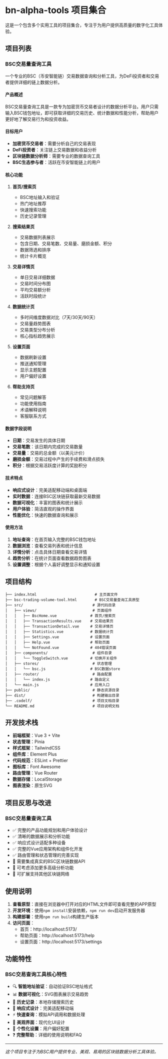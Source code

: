 # bn-alpha-tools 项目集合

这是一个包含多个实用工具的项目集合，专注于为用户提供高质量的数字化工具体验。

## 项目列表

### BSC交易量查询工具

一个专业的BSC（币安智能链）交易数据查询和分析工具，为DeFi投资者和交易者提供详细的链上数据分析。

#### 产品概述
BSC交易量查询工具是一款专为加密货币交易者设计的数据分析平台。用户只需输入BSC钱包地址，即可获取详细的交易历史、统计数据和性能分析，帮助用户更好地了解交易行为和投资收益。

#### 目标用户
- **加密货币交易者**：需要分析自己的交易表现
- **DeFi投资者**：关注链上交易数据和收益分析
- **区块链数据分析师**：需要专业的数据查询工具
- **BSC生态参与者**：活跃在币安智能链上的用户

#### 核心功能

1. **首页/搜索页**
   - BSC地址输入和验证
   - 热门地址推荐
   - 快速搜索功能
   - 历史记录管理

2. **搜索结果页**
   - 交易数据列表展示
   - 包含日期、交易笔数、交易量、磨损金额、积分
   - 数据筛选和排序
   - 统计卡片概览

3. **交易详情页**
   - 单日交易详细数据
   - 交易时间分布图
   - 平均交易额分析
   - 活跃时段统计

4. **数据统计页**
   - 多时间维度数据对比（7天/30天/90天）
   - 交易量趋势图表
   - 交易类型分布分析
   - 核心指标趋势展示

5. **设置页面**
   - 数据刷新设置
   - 推送通知管理
   - 显示主题配置
   - 用户偏好设置

6. **帮助支持页**
   - 常见问题解答
   - 功能使用指南
   - 术语解释说明
   - 客服联系方式

#### 数据字段说明

- **日期**：交易发生的具体日期
- **交易笔数**：该日期内完成的交易数量
- **交易量**：交易的总金额（以美元计价）
- **磨损金额**：交易过程中产生的手续费和滑点损失
- **积分**：根据交易活跃度计算的奖励积分

#### 技术特点

- **响应式设计**：完美适配移动端和桌面端
- **实时数据**：连接BSC区块链获取最新交易数据
- **数据可视化**：丰富的图表和统计展示
- **用户体验**：简洁直观的操作界面
- **性能优化**：快速的数据查询和展示

#### 使用方法

1. **地址查询**：在首页输入完整的BSC钱包地址
2. **数据浏览**：查看交易列表和统计信息
3. **详情分析**：点击具体日期查看交易详情
4. **趋势分析**：在统计页面查看数据趋势图表
5. **设置调整**：根据个人喜好调整显示和通知设置

## 项目结构

```
├── index.html                          # 主页面文件
├── bsc-trading-volume-tool.html        # BSC交易量查询工具原型
├── src/                               # 源代码目录
│   ├── views/                         # 页面组件
│   │   ├── BscHome.vue               # 首页/搜索页
│   │   ├── TransactionResults.vue    # 交易结果页
│   │   ├── TransactionDetail.vue     # 交易详情页
│   │   ├── Statistics.vue            # 数据统计页
│   │   ├── Settings.vue              # 设置页面
│   │   ├── Help.vue                  # 帮助页面
│   │   └── NotFound.vue              # 404错误页面
│   ├── components/                    # 组件目录
│   │   └── ToggleSwitch.vue          # 切换开关组件
│   ├── stores/                        # 状态管理
│   │   └── bsc.js                    # BSC数据store
│   ├── router/                        # 路由配置
│   │   └── index.js                  # 路由定义
│   └── main.js                       # 应用入口
├── public/                            # 静态资源目录
├── dist/                              # 构建输出目录
├── .codelf/                           # 项目文档目录
└── README.md                          # 项目说明文档
```

## 开发技术栈

- **前端框架**：Vue 3 + Vite
- **状态管理**：Pinia
- **样式框架**：TailwindCSS
- **组件库**：Element Plus
- **代码规范**：ESLint + Prettier
- **图标库**：Font Awesome
- **路由管理**：Vue Router
- **数据存储**：LocalStorage
- **图表渲染**：原生SVG

## 项目反思与改进

### BSC交易量查询工具
- ✅ 完整的产品功能规划和用户体验设计
- ✅ 清晰的数据展示和分析功能
- ✅ 响应式设计适配多种设备
- ✅ 完整的Vue应用架构和组件化开发
- ✅ 路由管理和状态管理的完善实现
- 🔄 需要集成真实的BSC区块链数据API
- 🔄 可考虑添加更多高级分析功能
- 🔄 可扩展支持其他区块链网络

## 使用说明

1. **查看原型**：直接在浏览器中打开对应的HTML文件即可查看完整的APP原型
2. **开发环境**：使用`npm install`安装依赖，`npm run dev`启动开发服务器
3. **构建部署**：使用`npm run build`构建生产版本
4. **访问页面**：
   - 首页：http://localhost:5173/
   - 帮助页面：http://localhost:5173/help
   - 设置页面：http://localhost:5173/settings

## 功能特性

### BSC交易查询工具核心特性
- 🔍 **智能地址验证**：自动验证BSC地址格式
- 📊 **数据可视化**：SVG图表展示交易趋势
- 💾 **历史记录**：本地存储搜索历史
- 📱 **响应式设计**：完美适配移动端
- ⚡ **快速查询**：模拟API调用和数据处理
- 🎨 **美观界面**：现代化UI设计
- 🔧 **个性化设置**：用户偏好配置
- ❓ **完整帮助**：详细的使用说明和FAQ

---

*这个项目专注于为BSC用户提供专业、美观、易用的区块链数据分析工具体验。* 